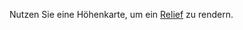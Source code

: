 Nutzen Sie eine Höhenkarte, um ein [Relief](https://de.wikipedia.org/wiki/Relief_(Kartografie)) zu rendern.
